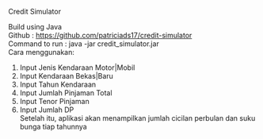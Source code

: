 Credit Simulator  

Build using Java  
Github : https://github.com/patriciads17/credit-simulator  
Command to run : java -jar credit_simulator.jar  
Cara menggunakan:  
1. Input Jenis Kendaraan Motor|Mobil  
2. Input Kendaraan Bekas|Baru  
3. Input Tahun Kendaraan  
4. Input Jumlah Pinjaman Total  
5. Input Tenor Pinjaman  
6. Input Jumlah DP  
Setelah itu, aplikasi akan menampilkan jumlah cicilan perbulan dan suku bunga tiap tahunnya
